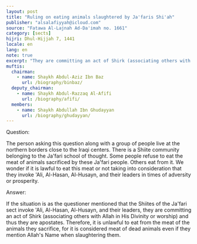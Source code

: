 ```yaml
---
layout: post
title: "Ruling on eating animals slaughtered by Ja'faris Shi'ah"
publisher: "alsalafiyyah@icloud.com"
source: "Fatawa Al-Lajnah Ad-Da'imah no. 1661"
category: [sects]
hijri: Dhul-Hijjah 7, 1441
locale: en
lang: en
note: true
excerpt: "They are committing an act of Shirk (associating others with Allah in His Divinity or worship) and thus they are apostates. Therefore, it is unlawful to eat from the meat of the animals they sacrifice"
muftis:
  chairman: 
    - name: Shaykh Abdul-Aziz Ibn Baz
      url: /biography/binbaz/
  deputy_chairman: 
    - name: Shaykh Abdul-Razzaq Al-Afifi
      url: /biography/afifi/
  members: 
    - name: Shaykh Abdullah Ibn Ghudayyan
      url: /biography/ghudayyan/
---
```


Question: 

The person asking this question along with a group of people live at the northern borders close to the Iraqi centers. There is a Shiite community belonging to the Ja'fari school of thought. Some people refuse to eat the meat of animals sacrificed by these Ja'fari people. Others eat from it. We wonder if it is lawful to eat this meat or not taking into consideration that they invoke 'Ali, Al-Hasan, Al-Husayn, and their leaders in times of adversity or prosperity.

Answer:

If the situation is as the questioner mentioned that the Shiites of the Ja'fari sect invoke 'Ali, Al-Hasan, Al-Husayn, and their leaders, they are committing an act of Shirk (associating others with Allah in His Divinity or worship) and thus they are apostates. Therefore, it is unlawful to eat from the meat of the animals they sacrifice, for it is considered meat of dead animals even if they mention Allah's Name when slaughtering them.

